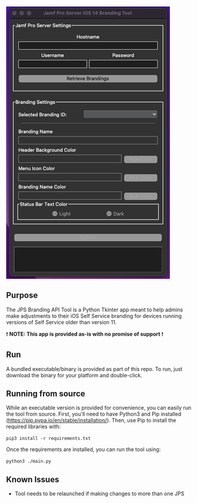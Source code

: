 ![Branding Tool](https://raw.githubusercontent.com/manicmachine/JPS-Branding-API-Tool/main/BrandingTool_Screenshot.png)

## Purpose
The JPS Branding API Tool is a Python Tkinter app meant to help admins make adjustments
to their iOS Self Service branding for devices running versions of Self Service
older than version 11.

❗ **NOTE: This app is provided as-is with no promise of support** ❗

## Run
A bundled executable/binary is provided as part of this repo. To run, just download
the binary for your platform and double-click.

## Running from source
While an executable version is provided for convenience, you can easily run
the tool from source. First, you'll need to have Python3 and Pip installed (https://pip.pypa.io/en/stable/installation/).
Then, use Pip to install the required libraries with:

`pip3 install -r requirements.txt`

Once the requirements are installed, you can run the tool using:

`python3 ./main.py`

## Known Issues
- Tool needs to be relaunched if making changes to more than one JPS
